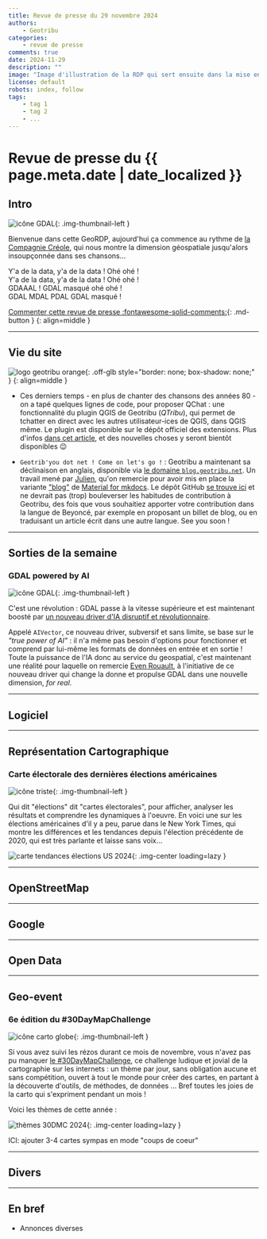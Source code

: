```yaml
---
title: Revue de presse du 29 novembre 2024
authors:
    - Geotribu
categories:
    - revue de presse
comments: true
date: 2024-11-29
description: ""
image: "Image d'illustration de la RDP qui sert ensuite dans la mise en avant : réseaux sociaux, flux RSS... 400x800 en PNG"
license: default
robots: index, follow
tags:
    - tag 1
    - tag 2
    - ...
---
```


# Revue de presse du {{ page.meta.date | date_localized }}

## Intro

![icône GDAL](https://cdn.geotribu.fr/img/logos-icones/logiciels_librairies/gdal.png "icône GDAL"){: .img-thumbnail-left }

Bienvenue dans cette GeoRDP, aujourd'hui ça commence au rythme de [la Compagnie Créole](https://www.youtube.com/watch?v=dnf5H89w6rc), qui nous montre la dimension géospatiale jusqu'alors insoupçonnée dans ses chansons...

Y'a de la data, y'a de la data ! Ohé ohé !  
Y'a de la data, y'a de la data ! Ohé ohé !  
GDAAAL ! GDAL masqué ohé ohé !  
GDAL MDAL PDAL GDAL masqué !

[Commenter cette revue de presse :fontawesome-solid-comments:](#__comments "Aller aux commentaires"){: .md-button }
{: align=middle }

----

## Vie du site

![logo geotribu orange](https://cdn.geotribu.fr/img/internal/charte/geotribu_logo_rectangle_384x80.png "logo geotribu orange"){: .off-glb style="border: none; box-shadow: none;" }
{: align=middle }

- Ces derniers temps - en plus de chanter des chansons des années 80 - on a tapé quelques lignes de code, pour proposer QChat : une fonctionnalité du plugin QGIS de Geotribu (_QTribu_), qui permet de tchatter en direct avec les autres utilisateur-ices de QGIS, dans QGIS même. Le plugin est disponible sur le dépôt officiel des extensions. Plus d'infos [dans cet article](../../articles/2024/2024-10-15_qchat.md), et des nouvelles choses y seront bientôt disponibles :wink:

- `Geotrib'you dot net ! Come on let's go !` : Geotribu a maintenant sa déclinaison en anglais, disponible via [le domaine `blog.geotribu.net`](https://blog.geotribu.net/blog/). Un travail mené par [Julien](../../team/julien-moura.md), qu'on remercie pour avoir mis en place la variante ["blog"](https://squidfunk.github.io/mkdocs-material/setup/setting-up-a-blog/) de [Material for mkdocs](https://squidfunk.github.io/mkdocs-material/). Le dépôt GitHub [se trouve ici](https://github.com/geotribu/english-blog) et ne devrait pas (trop) bouleverser les habitudes de contribution à Geotribu, des fois que vous souhaitiez apporter votre contribution dans la langue de Beyoncé, par exemple en proposant un billet de blog, ou en traduisant un article écrit dans une autre langue. See you soon !

----

## Sorties de la semaine

### GDAL powered by AI

![icône GDAL](https://cdn.geotribu.fr/img/logos-icones/logiciels_librairies/gdal.png "icône GDAL"){: .img-thumbnail-left }

C'est une révolution : GDAL passe à la vitesse supérieure et est maintenant boosté par [un nouveau driver d'IA disruptif et révolutionnaire](https://gdal.org/en/latest/drivers/vector/aivector.html).

Appelé `AIVector`, ce nouveau driver, subversif et sans limite, se base sur le _"true power of AI"_ : il n'a même pas besoin d'options pour fonctionner et comprend par lui-même les formats de données en entrée et en sortie ! Toute la puissance de l'IA donc au service du geospatial, c'est maintenant une réalité pour laquelle on remercie [Even Rouault](https://mastodon.social/@EvenRouault), à l'initiative de ce nouveau driver qui change la donne et propulse GDAL dans une nouvelle dimension, _for real_.

----

## Logiciel

----

## Représentation Cartographique

### Carte électorale des dernières élections américaines

![icône triste](https://cdn.geotribu.fr/img/logos-icones/triste.png "icône trise"){: .img-thumbnail-left }

Qui dit "élections" dit "cartes électorales", pour afficher, analyser les résultats et comprendre les dynamiques à l'oeuvre. En voici une sur les élections  américaines d'il y a peu, parue dans le New York Times, qui montre les différences et les tendances depuis l'élection précédente de 2020, qui est très parlante et laisse sans voix...

![carte tendances élections US 2024](https://cdn.geotribu.fr/img/articles-blog-rdp/capture-ecran/carte_elections_us_2024_tendances.webp){: .img-center loading=lazy }

----

## OpenStreetMap

----

## Google

----

## Open Data

----

## Geo-event

### 6e édition du #30DayMapChallenge

![icône carto globe](https://cdn.geotribu.fr/img/logos-icones/divers/carto.jpeg "icône carto globe"){: .img-thumbnail-left }

Si vous avez suivi les rézos durant ce mois de novembre, vous n'avez pas pu manquer [le #30DayMapChallenge](https://30daymapchallenge.com/), ce challenge ludique et jovial de la cartographie sur les internets : un thème par jour, sans obligation aucune et sans compétition, ouvert à tout le monde pour créer des cartes, en partant à la découverte d'outils, de méthodes, de données ... Bref toutes les joies de la carto qui s'expriment pendant un mois !

Voici les thèmes de cette année :

![thèmes 30DMC 2024](https://cdn.geotribu.fr/img/articles-blog-rdp/30dmc-2024.webp){: .img-center loading=lazy }

ICI: ajouter 3-4 cartes sympas en mode "coups de coeur"

----

## Divers

----

## En bref

- Annonces diverses
